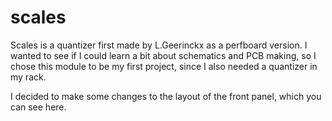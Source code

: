 # scales
Scales is a quantizer first made by L.Geerinckx as a perfboard version. I wanted to see if I could learn a bit about schematics and PCB making, so I chose this module to be my first project, since I also needed a quantizer in my rack.

I decided to make some changes to the layout of the front panel, which you can see here.
